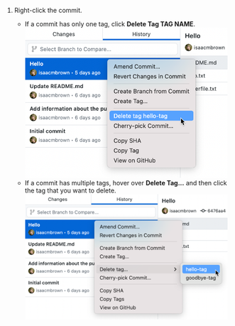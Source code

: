 1. Right-click the commit.

   - If a commit has only one tag, click **Delete Tag TAG NAME**.
     ![Screenshot of a list of commits in the "History" tab. Next to a commit, in a context menu, the cursor hovers over an option labeled "Delete tag hello-tag".](/assets/images/help/desktop/select-delete-tag.png)
   - If a commit has multiple tags, hover over **Delete Tag...** and then click the tag that you want to delete.
     ![Screenshot of a context menu in the "History" tab. Next to "Delete tag", a second menu is expanded, and the cursor hovers over an option labeled "hello-tag".](/assets/images/help/desktop/delete-tag-multiple.png)
